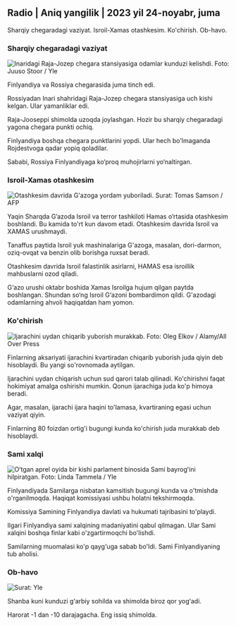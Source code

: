 ## Radio \| Aniq yangilik \| 2023 yil 24-noyabr, juma

Sharqiy chegaradagi vaziyat. Isroil-Xamas otashkesim. Ko'chirish. Ob-havo.

### Sharqiy chegaradagi vaziyat

![Inaridagi Raja-Jozep chegara stansiyasiga odamlar kunduzi kelishdi. Foto: Juuso Stoor / Yle](https://images.cdn.yle.fi/image/upload/c_crop,h_3368,w_5986,x_0,y_0/ar_1.777777777777777,c_fill,g_faces,h_620,h_670/w/q_auto:eco/f_auto/fl_lossy/v1700827102/39-120618465608fd4818b7)

Finlyandiya va Rossiya chegarasida juma tinch edi.

Rossiyadan Inari shahridagi Raja-Jozep chegara stansiyasiga uch kishi kelgan. Ular yamanliklar edi.

Raja-Jooseppi shimolda uzoqda joylashgan. Hozir bu sharqiy chegaradagi yagona chegara punkti ochiq.

Finlyandiya boshqa chegara punktlarini yopdi. Ular hech bo'lmaganda Rojdestvoga qadar yopiq qoladilar.

Sababi, Rossiya Finlyandiyaga ko‘proq muhojirlarni yo‘naltirgan.

### Isroil-Xamas otashkesim

![Otashkesim davrida G'azoga yordam yuboriladi. Surat: Tomas Samson / AFP](https://images.cdn.yle.fi/image/upload/c_crop,h_2879,w_5119,x_0,y_533/ar_1.777777777777777,c_fill,g_faces,h_pr_610/d.q_auto:eco/f_auto/fl_lossy/v1700822253/39-120580865603d3467a7a)

Yaqin Sharqda G’azoda Isroil va terror tashkiloti Hamas o’rtasida otashkesim boshlandi. Bu kamida to'rt kun davom etadi. Otashkesim davrida Isroil va XAMAS urushmaydi.

Tanaffus paytida Isroil yuk mashinalariga G'azoga, masalan, dori-darmon, oziq-ovqat va benzin olib borishga ruxsat beradi.

Otashkesim davrida Isroil falastinlik asirlarni, HAMAS esa isroillik mahbuslarni ozod qiladi.

G‘azo urushi oktabr boshida Xamas Isroilga hujum qilgan paytda boshlangan. Shundan so‘ng Isroil G‘azoni bombardimon qildi. G'azodagi odamlarning ahvoli haqiqatdan ham yomon.

### Ko'chirish

![Ijarachini uydan chiqarib yuborish murakkab. Foto: Oleg Elkov / Alamy/All Over Press](https://images.cdn.yle.fi/image/upload/c_crop,h_3182,w_5657,x_121,y_740/ar_1.777777777777777,c_fill,g_hw/65,g_120dpr_1.0/q_auto:eco/f_auto/fl_lossy/v1698135288/39-115380264d2449083906)

Finlarning aksariyati ijarachini kvartiradan chiqarib yuborish juda qiyin deb hisoblaydi. Bu yangi so'rovnomada aytilgan.

Ijarachini uydan chiqarish uchun sud qarori talab qilinadi. Ko'chirishni faqat hokimiyat amalga oshirishi mumkin. Qonun ijarachiga juda ko'p himoya beradi.

Agar, masalan, ijarachi ijara haqini to'lamasa, kvartiraning egasi uchun vaziyat qiyin.

Finlarning 80 foizdan ortig'i bugungi kunda ko'chirish juda murakkab deb hisoblaydi.

### Sami xalqi

![Oʻtgan aprel oyida bir kishi parlament binosida Sami bayrogʻini hilpiratgan. Foto: Linda Tammela / Yle](https://images.cdn.yle.fi/image/upload/c_crop,h_659,w_1173,x_0,y_133/ar_1.777777777777777,c_fill,g_faces,h_120,h_610,w/q_auto:eco/f_auto/fl_lossy/v1693572536/39-10986686437da2797694)

Finlyandiyada Samilarga nisbatan kamsitish bugungi kunda va o'tmishda o'rganilmoqda. Haqiqat komissiyasi ushbu holatni tekshirmoqda.

Komissiya Samining Finlyandiya davlati va hukumati tajribasini to'playdi.

Ilgari Finlyandiya sami xalqining madaniyatini qabul qilmagan. Ular Sami xalqini boshqa finlar kabi o'zgartirmoqchi bo'lishdi.

Samilarning muomalasi ko'p qayg'uga sabab bo'ldi. Sami Finlyandiyaning tub aholisi.

### Ob-havo

![ Surat: Yle](https://images.cdn.yle.fi/image/upload/c_crop,h_1080,w_1919,x_0,y_0/ar_1.7777777777777777,c_fill,g_faces,h_675,w_1200/d_prq.au:eco/f_auto/fl_lossy/v1700835658/39-12063856560b12785459)

Shanba kuni kunduzi gʻarbiy sohilda va shimolda biroz qor yogʻadi.

Harorat -1 dan -10 darajagacha. Eng issiq shimolda.